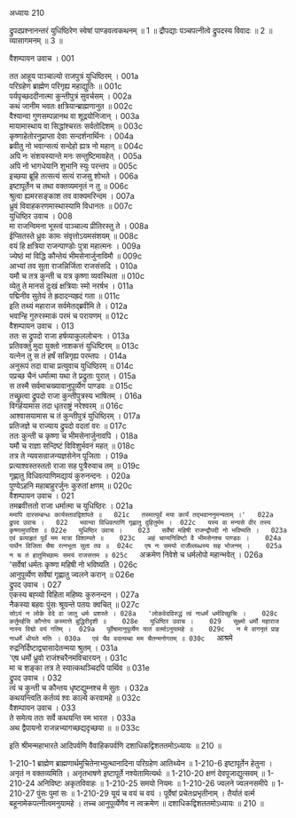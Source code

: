 अध्यायः 210

द्रुपदप्रश्नानन्तरं युधिष्ठिरेण स्वेषां पाण्डवत्वकथनम् ॥ 1 ॥ द्रौपद्याः पञ्चपत्नीत्वे द्रुपदस्य विवादः ॥ 2 ॥ व्यासागमनम् ॥ 3 ॥

वैशम्पायन उवाच ।	001  

तत आहूय पाञ्चाल्यो राजपुत्रं युधिष्ठिरम् ।	001a  
परिग्रहेण ब्राह्मेण परिगृह्य महाद्युतिः ॥	001c  
पर्यपृच्छददीनात्मा कुन्तीपुत्रं सुवर्चसम् ।	002a  
कथं जानीम भवतः क्षत्रियान्ब्राह्मणानुत ॥	002c  
वैश्यान्वा गुणसम्पन्नानथ वा शूद्रयोनिजान् ।	003a  
मायामास्थाय वा सिद्धांश्चरतः सर्वतोदिशम् ॥	003c  
कृष्णाहेतोरनुप्राप्ता देवाः सन्दर्शनार्थिनः ।	004a  
ब्रवीतु नो भवान्सत्यं सन्देहो ह्यत्र नो महान् ॥	004c  
अपि नः संशयस्यान्ते मनः सन्तुष्टिमावहेत् ।	005a  
अपि नो भागधेयानि शुभानि स्युः परन्तप ॥	005c  
इच्छया ब्रूहि तत्सत्यं सत्यं राजसु शोभते ।	006a  
इष्टापूर्तेन च तथा वक्तव्यमनृतं न तु ॥	006c  
श्रुत्वा ह्यमरसङ्काश तव वाक्यमरिन्दम ।	007a  
ध्रुवं विवाहकरणमास्थास्यामि विधानतः ॥	007c  
युधिष्ठिर उवाच ।	008  
मा राजन्विमना भूस्त्वं पाञ्चाल्य प्रीतिरस्तु ते ।	008a  
ईप्सितस्ते ध्रुवः कामः संवृत्तोऽयमसंशयम् ॥	008c  
वयं हि क्षत्रिया राजन्पाण्डोः पुत्रा महात्मनः ।	009a  
ज्येष्ठं मां विद्धि कौन्तेयं भीमसेनार्जुनाविमौ ॥	009c  
आभ्यां तव सुता राजन्निर्जिता राजसंसदि ।	010a  
यमौ च तत्र कुन्ती च यत्र कृष्णा व्यवस्थिता ॥	010c  
व्येतु ते मानसं दुःखं क्षत्रियाः स्मो नरर्षभ ।	011a  
पद्मिनीव सुतेयं ते ह्रदादन्यह्रदं गता ॥	011c  
इति तथ्यं महाराज सर्वमेतद्ब्रवीमि ते ।	012a  
भवान्हि गुरुरस्माकं परमं च परायणम् ॥	012c  
वैशम्पायन उवाच ।	013  
ततः स द्रुपदो राजा हर्षव्याकुललोचनः ।	013a  
प्रतिवक्तुं मुदा युक्तो नाशकत्तं युधिष्टिरम् ॥	013c  
यत्नेन तु स तं हर्षं सन्निगृह्य परम्तपः ।	014a  
अनुरूपं तदा वाचा प्रत्युवाच युधिष्ठिरम् ॥	014c  
पप्रच्छ चैनं धर्मात्मा यथा ते प्रद्रुताः पुरात् ।	015a  
स तस्मै सर्वमाचख्यावानुपूर्व्येण पाण्डवः ॥	015c  
तच्छ्रुत्वा द्रुपदो राजा कुन्तीपुत्रस्य भाषितम् ।	016a  
विगर्हयामास तदा धृतराष्ट्रं नरेश्वरम् ॥	016c  
आश्वासयामास च तं कुन्तीपुत्रं युधिष्ठिरम् ।	017a  
प्रतिजज्ञे च राज्याय द्रुपदो वदतां वरः ॥	017c  
ततः कुन्ती च कृष्णा च भीमसेनार्जुनावपि ।	018a  
यमौ च राज्ञा सन्दिष्टं विविशुर्भवनं महत् ॥	018c  
तत्र ते न्यवसन्राजन्यज्ञसेनेन पूजिताः ।	019a  
प्रत्याश्वस्तस्ततो राजा सह पुत्रैरुवाच तम् ॥	019c  
गृह्णातु विधिवत्पाणिमद्यायं कुरुनन्दनः ।	020a  
पुण्येऽहनि महाबाहुरर्जुनः कुरुतां क्षणम् ॥	020c  
वैशम्पायन उवाच ।	021  
तमब्रवीत्ततो राजा धर्मात्मा च युधिष्ठिरः ।	021a  
`ममापि दारसम्बन्धः कार्यस्तावद्विशांपते ॥	021c  
तस्मात्पूर्वं मया कार्यं तद्भवाननुमन्यताम् ।'	022a  
द्रुपद उवाच ।	022  
भवान्वा विधिवत्पाणिं गृह्णातु दुहितुर्मम ।	022c  
यस्य वा मन्यसे वीर तस्य कृष्णामुपादिश ॥	022e  
युधिष्ठिर उवाच ।	023  
सर्वेषां महिषी राजन्द्रौपदी नो भविष्यति ।	023a  
एवं प्रव्याहृतं पूर्वं मम मात्रा विशाम्पते ॥	023c  
अहं चाप्यनिविष्टो वै भीमसेनश्च पाण्डवः ।	024a  
पार्थेन विजिता चैषा रत्नभूता सुता तव ॥	024c  
एष नः समयो राजँल्लब्धस्य सह भोजनम् ।	025a  
न च तं हातुमिच्छामः समयं राजसत्तम ॥	025c  
`अक्रमेण निवेशे च धर्मलोपो महान्भवेत् ।	026a  
'सर्वेषां धर्मतः कृष्णा महिषी नो भविष्यति ।	026c  
आनुपूर्व्येण सर्वेषां गृह्णातु ज्वलने करान् ॥	026e  
द्रुपद उवाच ।	027  
एकस्य बह्व्यो विहिता महिष्यः कुरुनन्दन ।	027a  
नैकस्या बहवः पुंसः श्रूयन्ते पतयः क्वचित् ॥	027c  
`सोऽयं न लोके वेदे वा जातु धर्मः प्रशस्ते ।	028a  
'लोकवेदविरुद्धं त्वं नाधर्मं धर्मविच्छुचिः ।	028c  
कर्तुमर्हसि कौन्तेय कस्मात्ते बुद्धिरीदृशी ॥	028e  
युधिष्ठिर उवाच ।	029  
सूक्ष्मो धर्मो महाराज नास्य विद्मो वयं गतिम् ।	029a  
पूर्वेषामानुपूर्व्येण यातं वर्त्माऽनुयामहे ॥	029c  
न मे वागनृतं प्राह नाधर्मे धीयते मतिः ।	030a  
एवं चैव वदत्यम्बा मम चैतन्मनोगतम् ॥	030c  
`आश्रमे रुद्रनिर्दिष्टाद्व्यासादेतन्मया श्रुतम् ।	031a  
'एष धर्मो ध्रुवो राजंश्चरैनमविचारयन् ।	031c  
मा च शङ्का तत्र ते स्यात्कथञ्चिदपि पार्थिव ॥	031e  
द्रुपद उवाच ।	032  
त्वं च कुन्ती च कौन्तय धृष्टद्युम्नश्च मे सुतः ।	032a  
कथयन्त्विति कर्तव्यं श्वः काल्ये करवामहे ॥	032c  
वैशम्पायन उवाच ।	033  
ते समेत्य ततः सर्वे कथयन्ति स्म भारत ।	033a  
अथ द्वैपायनो राजन्नभ्यागच्छद्यदृच्छया ॥ ॥	033c  

इति श्रीमन्महाभारते आदिपर्वणि वैवाहिकपर्वणि दशाधिकद्विशततमोऽध्यायः ॥ 210 ॥

1-210-1 ब्राह्मेण ब्राह्मणार्थमुचितेनाभ्युत्थानादिना परिग्रहेण आतिथ्येन ॥ 1-210-6 इष्टापूर्तेन हेतुना । अनृतं न वक्तव्यमिति । अनृतभाषणे इष्टापूर्ते नश्येतामित्यर्थः ॥ 1-210-20 क्षणं देवपूजाद्युत्सवम् ॥ 1-210-24 अनिविष्टः अकृतविवाहः ॥ 1-210-25 समयो नियमः ॥ 1-210-26 ज्वलने ज्वलनसमीपे ॥ 1-210-27 पुंसः पुमां सः ॥ 1-210-29 यूयं च वयं च वयं । पूर्वेषां प्रचेतःप्रभृतीनाम् । तैर्यातं वर्त्म बहूनामेकपत्नीत्वमनुयामहे । तच्च आनुपूर्व्येणैव न त्वक्रमेण ॥ दशाधिकद्विशततमोऽध्यायः ॥ 210 ॥
